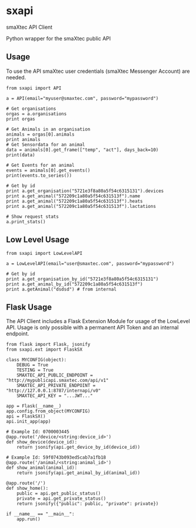 # sxapi
smaXtec API Client

Python wrapper for the smaXtec public API

## Usage ##
To use the API smaXtec user credentials (smaXtec Messenger Account) are needed.

```
from sxapi import API

a = API(email="myuser@smaxtec.com", password="mypassword")

# Get organisations
orgas = a.organisations
print orgas

# Get Animals in an organisation
animals = orgas[0].animals
print animals
# Get Sensordata for an animal
data = animals[0].get_frame(["temp", "act"], days_back=10)
print(data)

# Get Events for an animal
events = animals[0].get_events()
print(events.to_series())

# Get by id
print a.get_organisation("5721e3f8a80a5f54c6315131").devices
print a.get_animal("572209c1a80a5f54c631513f").name
print a.get_animal("572209c1a80a5f54c631513f").heats
print a.get_animal("572209c1a80a5f54c631513f").lactations

# Show request stats
a.print_stats()
```

## Low Level Usage ##

```
from sxapi import LowLevelAPI

a = LowLevelAPI(email="user@smaxtec.com", password="mypassword")

# Get by id
print a.get_organisation_by_id("5721e3f8a80a5f54c6315131")
print a.get_animal_by_id("572209c1a80a5f54c631513f")
print a.getAnimal("dsdsd") # from internal
```


## Flask Usage ##
The API Client includes a Flask Extension Module for usage of the LowLevel API.
Usage is only possible with a permanent API Token and an internal endpoint.

```
from flask import Flask, jsonify
from sxapi.ext import FlaskSX

class MYCONFIG(object):
    DEBUG = True
    TESTING = True
    SMAXTEC_API_PUBLIC_ENDPOINT = "http://mypublicapi.smaxtec.com/api/v1"
    SMAXTEC_API_PRIVATE_ENDPOINT = "http://127.0.0.1:8787/internapi/v0"
    SMAXTEC_API_KEY = "...JWT..."

app = Flask(__name__)
app.config.from_object(MYCONFIG)
api = FlaskSX()
api.init_app(app)

# Example Id: 0700003445
@app.route('/device/<string:device_id>')
def show_device(device_id):
    return jsonify(api.get_device_by_id(device_id))

# Example Id: 59f0743b093ed5cab7a1fb18
@app.route('/animal/<string:animal_id>')
def show_animal(animal_id):
    return jsonify(api.get_animal_by_id(animal_id))

@app.route('/')
def show_home():
    public = api.get_public_status()
    private = api.get_private_status()
    return jsonify({"public": public, "private": private})

if __name__ == "__main__":
    app.run()
```